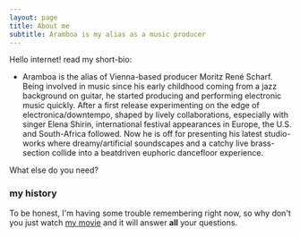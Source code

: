 ```yaml
---
layout: page
title: About me
subtitle: Aramboa is my alias as a music producer
---
```


Hello internet! read my short-bio:

- Aramboa is the alias of Vienna-based producer Moritz René Scharf. Being involved in music since his early childhood coming from a jazz background on guitar, he started producing and performing electronic music quickly. After a first release experimenting on the edge of electronica/downtempo, shaped by lively collaborations, especially with singer Elena Shirin, international festival appearances in Europe, the U.S. and South-Africa followed. Now he is off for presenting his latest studio-works where dreamy/artificial soundscapes and a catchy live brass-section collide into a beatdriven euphoric dancefloor experience. 

What else do you need?

### my history

To be honest, I'm having some trouble remembering right now, so why don't you just watch [my movie](http://en.wikipedia.org/wiki/The_Princess_Bride_%28film%29) and it will answer **all** your questions.
